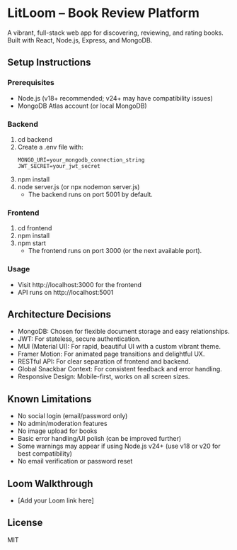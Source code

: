 # LitLoom – Book Review Platform

A vibrant, full-stack web app for discovering, reviewing, and rating books. Built with React, Node.js, Express, and MongoDB.

## Setup Instructions

### Prerequisites
- Node.js (v18+ recommended; v24+ may have compatibility issues)
- MongoDB Atlas account (or local MongoDB)

### Backend
1. cd backend
2. Create a .env file with:
   ```
   MONGO_URI=your_mongodb_connection_string
   JWT_SECRET=your_jwt_secret
   ```
3. npm install
4. node server.js (or npx nodemon server.js)
   - The backend runs on port 5001 by default.

### Frontend
1. cd frontend
2. npm install
3. npm start
   - The frontend runs on port 3000 (or the next available port).

### Usage
- Visit http://localhost:3000 for the frontend
- API runs on http://localhost:5001

## Architecture Decisions

- MongoDB: Chosen for flexible document storage and easy relationships.
- JWT: For stateless, secure authentication.
- MUI (Material UI): For rapid, beautiful UI with a custom vibrant theme.
- Framer Motion: For animated page transitions and delightful UX.
- RESTful API: For clear separation of frontend and backend.
- Global Snackbar Context: For consistent feedback and error handling.
- Responsive Design: Mobile-first, works on all screen sizes.

## Known Limitations

- No social login (email/password only)
- No admin/moderation features
- No image upload for books
- Basic error handling/UI polish (can be improved further)
- Some warnings may appear if using Node.js v24+ (use v18 or v20 for best compatibility)
- No email verification or password reset

## Loom Walkthrough

- [Add your Loom link here]

## License

MIT 